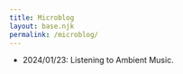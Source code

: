 ```yaml
---
title: Microblog
layout: base.njk
permalink: /microblog/
---
```

- 2024/01/23: Listening to Ambient Music.
